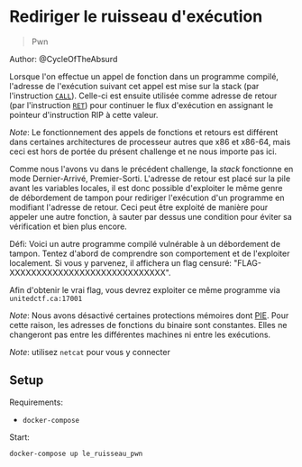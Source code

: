 # Rediriger le ruisseau d'exécution

> Pwn

Author: @CycleOfTheAbsurd

Lorsque l'on effectue un appel de fonction dans un programme compilé, l'adresse de l'exécution suivant cet appel est mise sur la stack (par l'instruction [`CALL`](https://www.felixcloutier.com/x86/call)). Celle-ci est ensuite utilisée comme adresse de retour (par l'instruction [`RET`](https://www.felixcloutier.com/x86/ret)) pour continuer le flux d'exécution en assignant le pointeur d'instruction RIP à cette valeur.

_Note_: Le fonctionnement des appels de fonctions et retours est différent dans certaines architectures de processeur autres que x86 et x86-64, mais ceci est hors de portée du présent challenge et ne nous importe pas ici.

Comme nous l'avons vu dans le précédent challenge, la _stack_ fonctionne en mode Dernier-Arrivé, Premier-Sorti. L'adresse de retour est placé sur la pile avant les variables locales, il est donc possible d'exploiter le même genre de débordement de tampon pour rediriger l'exécution d'un programme en modifiant l'adresse de retour. Ceci peut être exploité de manière pour appeler une autre fonction, à sauter par dessus une condition pour éviter sa vérification et bien plus encore.

Défi: Voici un autre programme compilé vulnérable à un débordement de tampon. Tentez d'abord de comprendre son comportement et de l'exploiter localement. Si vous y parvenez, il affichera un flag censuré: "FLAG-XXXXXXXXXXXXXXXXXXXXXXXXXXXXX".

Afin d'obtenir le vrai flag, vous devrez exploiter ce même programme via `unitedctf.ca:17001`

_Note_: Nous avons désactivé certaines protections mémoires dont [PIE](https://en.wikipedia.org/wiki/Position-independent_code). Pour cette raison, les adresses de fonctions du binaire sont constantes. Elles ne changeront pas entre les différentes machines ni entre les exécutions.

_Note_: utilisez `netcat` pour vous y connecter


## Setup

Requirements:
- `docker-compose`

Start:

```
docker-compose up le_ruisseau_pwn
```
